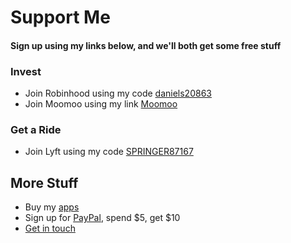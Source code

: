 # Support Me
#### Sign up using my links below, and we'll both get some free stuff

### Invest
  - Join Robinhood using my code [daniels20863](https://join.robinhood.com/daniels20863)
  - Join Moomoo using my link [Moomoo](https://j.moomoo.com/00kcml)

### Get a Ride
  - Join Lyft using my code [SPRINGER87167](https://www.lyft.com/i/SPRINGER87167?utm_medium=p2pi_iacc)

## More Stuff
- Buy my [apps](https://apple.co/3uyCNct)
- Sign up for [PayPal](https://py.pl/26Zv1N), spend $5, get $10
- [Get in touch](https://forms.gle/nkLPf2BcZy8V3VHA9)